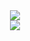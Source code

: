 <div align = center>

<img src="https://github-readme-stats-sigma-five.vercel.app/api?username=Mascari4615&hide=issues,contribs&show_icons=true&theme=city_lights"/>
<br>

<a href = 'https://solved.ac/mascari4615'>
    <img src="http://mazassumnida.wtf/api/v2/generate_badge?boj=mascari4615">
</a>

</div>
